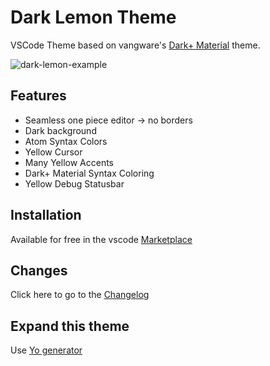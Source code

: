 # Dark Lemon Theme
VSCode Theme based on vangware's [Dark+ Material](https://marketplace.visualstudio.com/items?itemName=vangware.dark-plus-material) theme.

![dark-lemon-example](https://github.com/lucafluri/vscode-dark-lemon-material-theme/blob/master/images/dark-lemon.PNG?raw=true)  

## Features

- Seamless one piece editor -> no borders  
- Dark background
- Atom Syntax Colors
- Yellow Cursor
- Many Yellow Accents
- Dark+ Material Syntax Coloring
- Yellow Debug Statusbar 

## Installation

Available for free in the vscode [Marketplace](https://marketplace.visualstudio.com/items?itemName=lucafluri.dark-lemon-material)

## Changes

Click here to go to the [Changelog](https://github.com/lucafluri/vscode-dark-lemon-material-theme/blob/master/CHANGELOG.md)

## Expand this theme

Use [Yo generator](https://code.visualstudio.com/Docs/customization/themes#_adding-a-new-theme)
